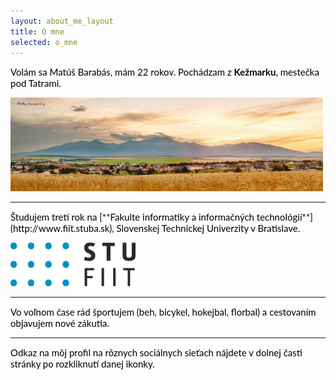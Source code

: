```yaml
---
layout: about_me_layout
title: O mne
selected: o_mne
---
```


<span style=" color: #000000; font-family: 'Lato', Helvetica, Arial, sans-serif; font-size: 15px;">Volám sa Matúš Barabás, mám 22 rokov. Pochádzam z **Kežmarku**, mestečka pod Tatrami.</span>

[<img src="/images/kezmarok.jpg" width="500px" height="150px">](http://kezmarok.sk)
<hr/>
<span style=" color: #000000; font-family: 'Lato', Helvetica, Arial, sans-serif; font-size: 15px;">Študujem tretí rok na [**Fakulte informatiky a informačných technológií**](http://www.fiit.stuba.sk), Slovenskej Technickej Univerzity v Bratislave.</span>

[<img src="/images/fiit.gif" width="200px" height="70px">](http://fiit.stuba.sk)
<hr/>
<span style=" color: #000000; font-family: 'Lato', Helvetica, Arial, sans-serif; font-size: 15px;">Vo voľnom čase rád športujem (beh, bicykel, hokejbal, florbal) a cestovaním objavujem nové zákutia.</span>
<hr/>
<span style=" color: #000000; font-family: 'Lato', Helvetica, Arial, sans-serif; font-size: 15px;">Odkaz na môj profil na rôznych sociálnych sieťach nájdete v dolnej časti stránky po rozkliknutí danej ikonky.</span>
